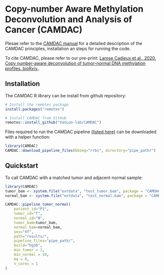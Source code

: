 # Copy-number Aware Methylation Deconvolution and Analysis of Cancer (CAMDAC)

Plesae refer to the [CAMDAC manual](https://htmlpreview.github.io/?https://github.com/VanLoo-lab/CAMDAC/blob/main/CAMDAC_manual.html) for a detailed description of the CAMDAC principles, installation an steps for running the code.

To cite CAMDAC, please refer to our pre-print: [Larose Cadieux et al., 2020. Copy number-aware deconvolution of tumor-normal DNA methylation profiles. bioRxiv.](https://doi.org/10.1101/2020.11.03.366252).

## Installation

The CAMDAC R library can be install from github repository:
```r
# Install the remotes package 
install.packages("remotes")

# Install CAMDAC from GitHub
remotes::install_github("VanLoo-lab/CAMDAC")
```

Files required to run the CAMDAC pipeline [(listed here)](inst/extdata/pipeline_files_urls.txt) can be downloaded with a helper function:
```r
library(CAMDAC)
CAMDAC::download_pipeline_files(bbseq="rrbs", directory="pipe_path/")
```

## Quickstart

To call CAMDAC with a matched tumor and adjacent normal sample:
```r
library(CAMDAC)
tumor_bam <- system.file("extdata", "test_tumor.bam", package = "CAMDAC")
normal_bam <- system.file("extdata", "test_normal.bam", package = "CAMDAC")

CAMDAC::pipeline_tumor_normal(
    patient_id="P1",
    tumor_id="T",
    normal_id="N",
    tumor_bam=tumor_bam,
    normal_bam=normal_bam,
    sex="XY",
    path="results/",
    pipeline_files="pipe_path/",
    build="hg38",
    min_tumor = 1,
    min_normal = 10,
    mq = 0,
    n_cores = 1
)
```
